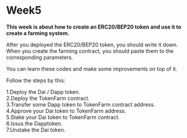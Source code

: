 # Week5
**This week is about how to create an ERC20/BEP20 token and use it to create a farming system.**

After you deployed the ERC20/BEP20 token, you should write it down. When you create the farming contract, you should paste them to the corresponding parameters.

You can learn these codes and make some improvements on top of it.

Follow the steps by this:

1.Deploy the Dai / Dapp token.  
2.Deploy the TokenFarm contract.  
3.Transfer some Dapp token to TokenFarm contract address.  
4.Approve your Dai token to TokenFarm address.  
5.Stake your Dai token to TokenFarm contract.  
6.Issus the Dapptoken.  
7.Unstake the Dai token.  
 
